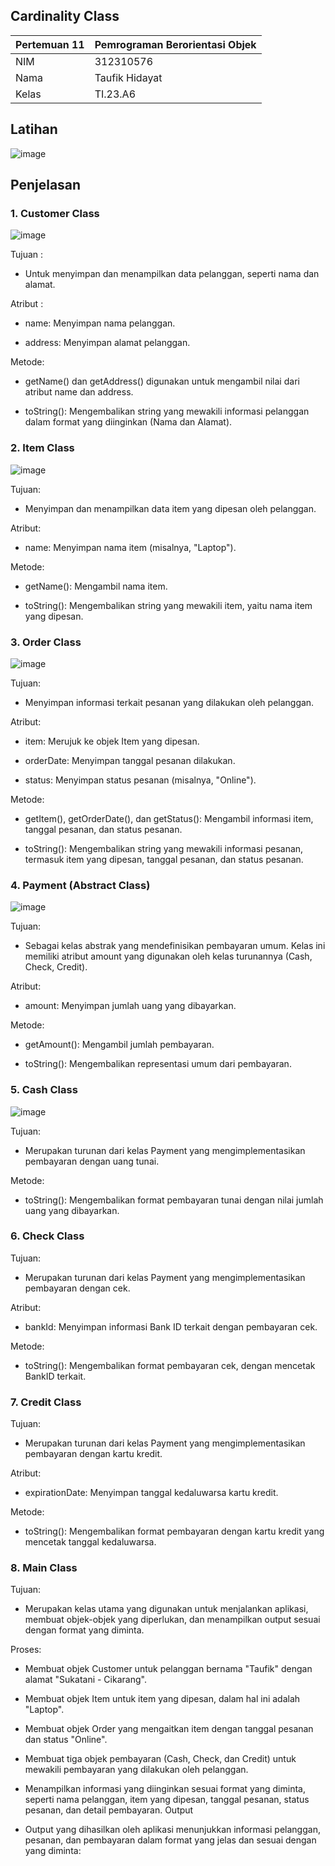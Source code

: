 ## Cardinality Class
| Pertemuan 11  |  Pemrograman Berorientasi Objek  
|-------|---------
| NIM   | 312310576
| Nama  | Taufik Hidayat
| Kelas | TI.23.A6

## Latihan

![image](ss8/latihan.png)

## Penjelasan

### 1. Customer Class

![image](ss8/customer.png)

Tujuan :

- Untuk menyimpan dan menampilkan data pelanggan, seperti nama dan alamat.

Atribut :

- name: Menyimpan nama pelanggan.

- address: Menyimpan alamat pelanggan.

Metode:

- getName() dan getAddress() digunakan untuk mengambil nilai dari atribut name dan address.

- toString(): Mengembalikan string yang mewakili informasi pelanggan dalam format yang diinginkan (Nama dan Alamat).
### 2. Item Class

![image](ss8/item.png)

Tujuan:

- Menyimpan dan menampilkan data item yang dipesan oleh pelanggan.

Atribut:

- name: Menyimpan nama item (misalnya, "Laptop").

Metode:

- getName(): Mengambil nama item.

- toString(): Mengembalikan string yang mewakili item, yaitu nama item yang dipesan.

### 3. Order Class

![image](ss8/order.png)

Tujuan:

- Menyimpan informasi terkait pesanan yang dilakukan oleh pelanggan.

Atribut:

- item: Merujuk ke objek Item yang dipesan.

- orderDate: Menyimpan tanggal pesanan dilakukan.

- status: Menyimpan status pesanan (misalnya, "Online").

Metode:

- getItem(), getOrderDate(), dan getStatus(): Mengambil informasi item, tanggal pesanan, dan status pesanan.

- toString(): Mengembalikan string yang mewakili informasi pesanan, termasuk item yang dipesan, tanggal pesanan, dan status pesanan.

### 4. Payment (Abstract Class)

![image](ss8/payment.png)

Tujuan:

- Sebagai kelas abstrak yang mendefinisikan pembayaran umum. Kelas ini memiliki atribut amount yang digunakan oleh kelas turunannya (Cash, Check, Credit).

Atribut:

- amount: Menyimpan jumlah uang yang dibayarkan.

Metode:

- getAmount(): Mengambil jumlah pembayaran.

- toString(): Mengembalikan representasi umum dari pembayaran.

### 5. Cash Class

![image](ss8/cash.png)

Tujuan:

- Merupakan turunan dari kelas Payment yang mengimplementasikan pembayaran dengan uang tunai.

Metode:

- toString(): Mengembalikan format pembayaran tunai dengan nilai jumlah uang yang dibayarkan.

### 6. Check Class


Tujuan:

- Merupakan turunan dari kelas Payment yang mengimplementasikan pembayaran dengan cek.

Atribut:

- bankId: Menyimpan informasi Bank ID terkait dengan pembayaran cek.

Metode:

- toString(): Mengembalikan format pembayaran cek, dengan mencetak BankID terkait.

### 7. Credit Class


Tujuan: 

- Merupakan turunan dari kelas Payment yang mengimplementasikan pembayaran dengan kartu kredit.

Atribut:

- expirationDate: Menyimpan tanggal kedaluwarsa kartu kredit.

Metode:

- toString(): Mengembalikan format pembayaran dengan kartu kredit yang mencetak tanggal kedaluwarsa.

### 8. Main Class
Tujuan: 

- Merupakan kelas utama yang digunakan untuk menjalankan aplikasi, membuat objek-objek yang diperlukan, dan menampilkan output sesuai dengan format yang diminta.

Proses:

- Membuat objek Customer untuk pelanggan bernama "Taufik" dengan alamat "Sukatani - Cikarang".

- Membuat objek Item untuk item yang dipesan, dalam hal ini adalah "Laptop".

- Membuat objek Order yang mengaitkan item dengan tanggal pesanan dan status "Online".

- Membuat tiga objek pembayaran (Cash, Check, dan Credit) untuk mewakili pembayaran yang dilakukan oleh pelanggan.

- Menampilkan informasi yang diinginkan sesuai format yang diminta, seperti nama pelanggan, item yang dipesan, tanggal pesanan, status pesanan, dan detail pembayaran.
Output

- Output yang dihasilkan oleh aplikasi menunjukkan informasi pelanggan, pesanan, dan pembayaran dalam format yang jelas dan sesuai dengan yang diminta:
